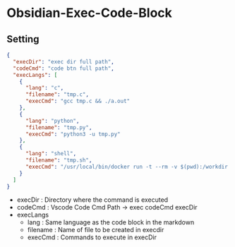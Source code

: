 # Obsidian-Exec-Code-Block

## Setting

```json
{
  "execDir": "exec dir full path",
  "codeCmd": "code btn full path",
  "execLangs": [
    {
      "lang": "c",
      "filename": "tmp.c",
      "execCmd": "gcc tmp.c && ./a.out"
    },
    {
      "lang": "python",
      "filename": "tmp.py",
      "execCmd": "python3 -u tmp.py"
    },
    {
      "lang": "shell",
      "filename": "tmp.sh",
      "execCmd": "/usr/local/bin/docker run -t --rm -v $(pwd):/workdir -w /workdir ubuntu bash -c 'bash tmp.sh'"
    }
  ]
}
```

- execDir : Directory where the command is executed
- codeCmd : Vscode Code Cmd Path -> exec codeCmd execDir
- execLangs
  - lang : Same language as the code block in the markdown
  - filename : Name of file to be created in execdir
  - execCmd : Commands to execute in execDir
